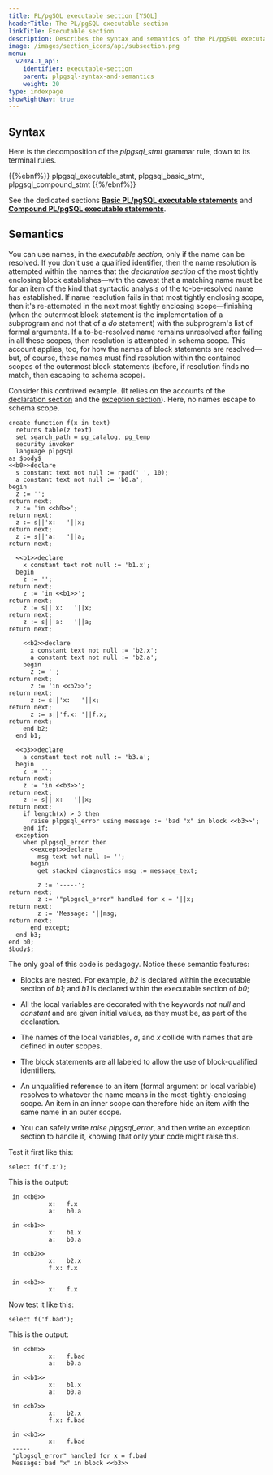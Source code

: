 ```yaml
---
title: PL/pgSQL executable section [YSQL]
headerTitle: The PL/pgSQL executable section
linkTitle: Executable section
description: Describes the syntax and semantics of the PL/pgSQL executable section. [YSQL].
image: /images/section_icons/api/subsection.png
menu:
  v2024.1_api:
    identifier: executable-section
    parent: plpgsql-syntax-and-semantics
    weight: 20
type: indexpage
showRightNav: true
---
```


## Syntax

Here is the decomposition of the _plpgsql_stmt_ grammar rule, down to its terminal rules.

{{%ebnf%}}
  plpgsql_executable_stmt,
  plpgsql_basic_stmt,
  plpgsql_compound_stmt
{{%/ebnf%}}

See the dedicated sections **[Basic PL/pgSQL executable statements](./basic-statements/)** and **[Compound PL/pgSQL executable statements](./compound-statements/)**.

## Semantics

You can use names, in the _executable section_, only if the name can be resolved. If you don't use a qualified identifier, then the name resolution is attempted within the names that the _declaration section_ of the most tightly enclosing block establishes—with the caveat that a matching name must be for an item of the kind that syntactic analysis of the to-be-resolved name has established. If name resolution fails in that most tightly enclosing scope, then it's re-attempted in the next most tightly enclosing scope—finishing (when the outermost block statement is the implementation of a subprogram and not that of a _do_ statement) with the subprogram's list of formal arguments. If a to-be-resolved name remains unresolved after failing in all these scopes, then resolution is attempted in schema scope. This account applies, too, for how the names of block statements are resolved—but, of course, these names must find resolution within the contained scopes of the outermost block statements (before, if resolution finds no match, then escaping to schema scope).

Consider this contrived example. (It relies on the accounts of the [declaration section](../declaration-section) and the [exception section](../exception-section)). Here, no names escape to schema scope.

```plpgsql
create function f(x in text)
  returns table(z text)
  set search_path = pg_catalog, pg_temp
  security invoker
  language plpgsql
as $body$
<<b0>>declare
  s constant text not null := rpad(' ', 10);
  a constant text not null := 'b0.a';
begin
  z := '';                                                            return next;
  z := 'in <<b0>>';                                                   return next;
  z := s||'x:   '||x;                                                 return next;
  z := s||'a:   '||a;                                                 return next;

  <<b1>>declare
    x constant text not null := 'b1.x';
  begin
    z := '';                                                          return next;
    z := 'in <<b1>>';                                                 return next;
    z := s||'x:   '||x;                                               return next;
    z := s||'a:   '||a;                                               return next;

    <<b2>>declare
      x constant text not null := 'b2.x';
      a constant text not null := 'b2.a';
    begin
      z := '';                                                        return next;
      z := 'in <<b2>>';                                               return next;
      z := s||'x:   '||x;                                             return next;
      z := s||'f.x: '||f.x;                                           return next;
    end b2;
  end b1;

  <<b3>>declare
    a constant text not null := 'b3.a';
  begin
    z := '';                                                          return next;
    z := 'in <<b3>>';                                                 return next;
    z := s||'x:   '||x;                                               return next;
    if length(x) > 3 then
      raise plpgsql_error using message := 'bad "x" in block <<b3>>';
    end if;
  exception
    when plpgsql_error then
      <<except>>declare
        msg text not null := '';
      begin
        get stacked diagnostics msg := message_text;

        z := '-----';                                                 return next;
        z := '"plpgsql_error" handled for x = '||x;                   return next;
        z := 'Message: '||msg;                                        return next;
      end except;
  end b3;
end b0;
$body$;
```

The only goal of this code is pedagogy. Notice these semantic features:

- Blocks are nested. For example, _b2_ is declared within the executable section of _b1_; and _b1_ is declared within the executable section of _b0_;

- All the local variables are decorated with the keywords _not null_ and _constant_ and are given initial values, as they must be, as part of the declaration.

- The names of the local variables, _a_, and _x_ collide with names that are defined in outer scopes.

- The block statements are all labeled to allow the use of block-qualified identifiers.

- An unqualified reference to an item (formal argument or local variable) resolves to whatever the name means in the most-tightly-enclosing scope. An item in an inner scope can therefore hide an item with the same name in an outer scope.

- You can safely write _raise plpgsql_error_, and then write an exception section to handle it, knowing that only your code might raise this.


Test it first like this:

```plpgsql
select f('f.x');
```

This is the output:

```output
 in <<b0>>
           x:   f.x
           a:   b0.a

 in <<b1>>
           x:   b1.x
           a:   b0.a

 in <<b2>>
           x:   b2.x
           f.x: f.x

 in <<b3>>
           x:   f.x
```

Now test it like this:

```plpgsql
select f('f.bad');
```

This is the output:

```output
 in <<b0>>
           x:   f.bad
           a:   b0.a

 in <<b1>>
           x:   b1.x
           a:   b0.a

 in <<b2>>
           x:   b2.x
           f.x: f.bad

 in <<b3>>
           x:   f.bad
 -----
 "plpgsql_error" handled for x = f.bad
 Message: bad "x" in block <<b3>>
```
